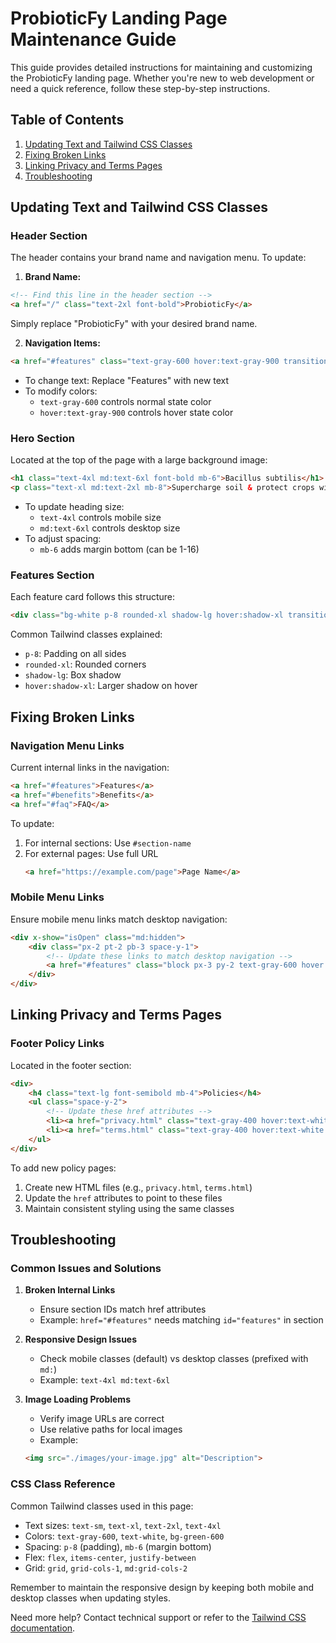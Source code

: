 # ProbioticFy Landing Page Maintenance Guide

This guide provides detailed instructions for maintaining and customizing the ProbioticFy landing page. Whether you're new to web development or need a quick reference, follow these step-by-step instructions.

## Table of Contents
1. [Updating Text and Tailwind CSS Classes](#updating-text-and-tailwind-css-classes)
2. [Fixing Broken Links](#fixing-broken-links)
3. [Linking Privacy and Terms Pages](#linking-privacy-and-terms-pages)
4. [Troubleshooting](#troubleshooting)

## Updating Text and Tailwind CSS Classes

### Header Section
The header contains your brand name and navigation menu. To update:

1. **Brand Name:**
```html
<!-- Find this line in the header section -->
<a href="/" class="text-2xl font-bold">ProbioticFy</a>
```
Simply replace "ProbioticFy" with your desired brand name.

2. **Navigation Items:**
```html
<a href="#features" class="text-gray-600 hover:text-gray-900 transition-colors duration-200">Features</a>
```
- To change text: Replace "Features" with new text
- To modify colors: 
  - `text-gray-600` controls normal state color
  - `hover:text-gray-900` controls hover state color

### Hero Section
Located at the top of the page with a large background image:

```html
<h1 class="text-4xl md:text-6xl font-bold mb-6">Bacillus subtilis</h1>
<p class="text-xl md:text-2xl mb-8">Supercharge soil & protect crops with Bacillus subtilis!</p>
```

- To update heading size:
  - `text-4xl` controls mobile size
  - `md:text-6xl` controls desktop size
- To adjust spacing:
  - `mb-6` adds margin bottom (can be 1-16)

### Features Section
Each feature card follows this structure:

```html
<div class="bg-white p-8 rounded-xl shadow-lg hover:shadow-xl transition-shadow duration-300">
```

Common Tailwind classes explained:
- `p-8`: Padding on all sides
- `rounded-xl`: Rounded corners
- `shadow-lg`: Box shadow
- `hover:shadow-xl`: Larger shadow on hover

## Fixing Broken Links

### Navigation Menu Links
Current internal links in the navigation:

```html
<a href="#features">Features</a>
<a href="#benefits">Benefits</a>
<a href="#faq">FAQ</a>
```

To update:
1. For internal sections: Use `#section-name`
2. For external pages: Use full URL
   ```html
   <a href="https://example.com/page">Page Name</a>
   ```

### Mobile Menu Links
Ensure mobile menu links match desktop navigation:

```html
<div x-show="isOpen" class="md:hidden">
    <div class="px-2 pt-2 pb-3 space-y-1">
        <!-- Update these links to match desktop navigation -->
        <a href="#features" class="block px-3 py-2 text-gray-600 hover:text-gray-900">Features</a>
    </div>
</div>
```

## Linking Privacy and Terms Pages

### Footer Policy Links
Located in the footer section:

```html
<div>
    <h4 class="text-lg font-semibold mb-4">Policies</h4>
    <ul class="space-y-2">
        <!-- Update these href attributes -->
        <li><a href="privacy.html" class="text-gray-400 hover:text-white transition-colors duration-200">Privacy Policy</a></li>
        <li><a href="terms.html" class="text-gray-400 hover:text-white transition-colors duration-200">Terms of Service</a></li>
    </ul>
</div>
```

To add new policy pages:
1. Create new HTML files (e.g., `privacy.html`, `terms.html`)
2. Update the `href` attributes to point to these files
3. Maintain consistent styling using the same classes

## Troubleshooting

### Common Issues and Solutions

1. **Broken Internal Links**
   - Ensure section IDs match href attributes
   - Example: `href="#features"` needs matching `id="features"` in section

2. **Responsive Design Issues**
   - Check mobile classes (default) vs desktop classes (prefixed with `md:`)
   - Example: `text-4xl md:text-6xl`

3. **Image Loading Problems**
   - Verify image URLs are correct
   - Use relative paths for local images
   - Example:
   ```html
   <img src="./images/your-image.jpg" alt="Description">
   ```

### CSS Class Reference

Common Tailwind classes used in this page:

- Text sizes: `text-sm`, `text-xl`, `text-2xl`, `text-4xl`
- Colors: `text-gray-600`, `text-white`, `bg-green-600`
- Spacing: `p-8` (padding), `mb-6` (margin bottom)
- Flex: `flex`, `items-center`, `justify-between`
- Grid: `grid`, `grid-cols-1`, `md:grid-cols-2`

Remember to maintain the responsive design by keeping both mobile and desktop classes when updating styles.

Need more help? Contact technical support or refer to the [Tailwind CSS documentation](https://tailwindcss.com/docs).